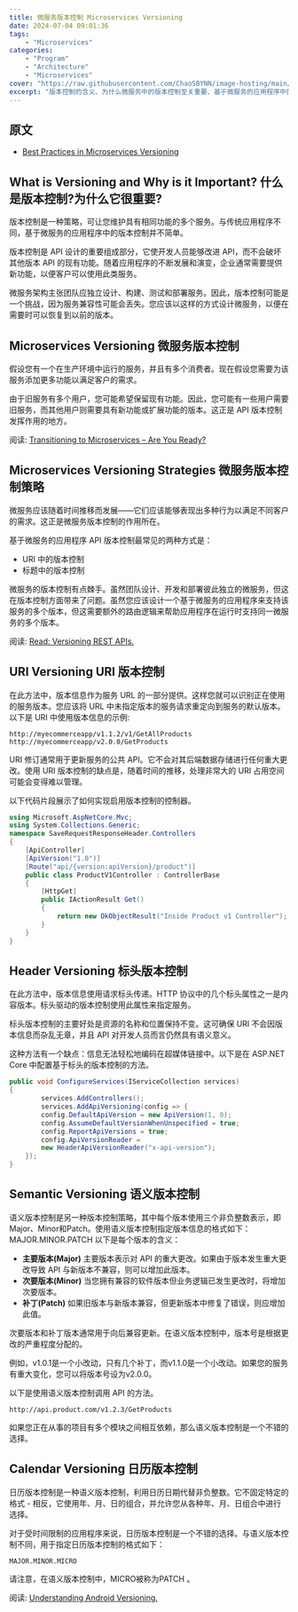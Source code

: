 ```yaml
---
title: 微服务版本控制 Microservices Versioning
date: 2024-07-04 09:01:36
tags: 
    - "Microservices"
categories:
    - "Program"
    - "Architecture"
    - "Microservices"
cover: "https://raw.githubusercontent.com/ChaoSBYNN/image-hosting/main/program/code.jpg"
excerpt: "版本控制的含义、为什么微服务中的版本控制至关重要、基于微服务的应用程序中的版本控制策略类型"
---
```


## 原文

* [Best Practices in Microservices Versioning](https://www.codeguru.com/dotnet/best-practices-versioning-microservices/)

## What is Versioning and Why is it Important? 什么是版本控制?为什么它很重要?

版本控制是一种策略，可让您维护具有相同功能的多个服务。与传统应用程序不同，基于微服务的应用程序中的版本控制并不简单。

版本控制是 API 设计的重要组成部分，它使开发人员能够改进 API，而不会破坏其他版本 API 的现有功能。随着应用程序的不断发展和演变，企业通常需要提供新功能，以便客户可以使用此类服务​​。

微服务架构主张团队应独立设计、构建、测试和部署服务。因此，版本控制可能是一个挑战，因为服​​务兼容性可能会丢失。您应该以这样的方式设计微服务，以便在需要时可以恢复到以前的版本。

## Microservices Versioning 微服务版本控制

假设您有一个在生产环境中运行的服务，并且有多个消费者。现在假设您需要为该服务添加更多功能以满足客户的需求。

由于旧服务有多个用户，您可能希望保留现有功能。因此，您可能有一些用户需要旧服务，而其他用户则需要具有新功能或扩展功能的版本。这正是 API 版本控制发挥作用的地方。

阅读: [Transitioning to Microservices – Are You Ready?](https://www.developer.com/design/transition-to-microservices/)

## Microservices Versioning Strategies 微服务版本控制策略

微服务应该随着时间推移而发展——它们应该能够表现出多种行为以满足不同客户的需求。这正是微服务版本控制的作用所在。

基于微服务的应用程序 API 版本控制最常见的两种方式是：

* URI 中的版本控制
* 标题中的版本控制

微服务的版本控制有点棘手。虽然团队设计、开发和部署彼此独立的微服务，但这在版本控制方面带来了问题。虽然您应该设计一个基于微服务的应用程序来支持该服务的多个版本，但这需要额外的路由逻辑来帮助应用程序在运行时支持同一微服务的多个版本。

阅读: [Read: Versioning REST APIs.](https://www.developer.com/java/version-rest-api/)

## URI Versioning URI 版本控制

在此方法中，版本信息作为服务 URL 的一部分提供。这样您就可以识别正在使用的服务版本。您应该将 URL 中未指定版本的服务请求重定向到服务的默认版本。以下是 URI 中使用版本信息的示例:

```curl
http://myecommerceapp/v1.1.2/v1/GetAllProducts
http://myecommerceapp/v2.0.0/GetProducts
```

URI 修订通常用于更新服务的公共 API。它不会对其后端数据存储进行任何重大更改。使用 URI 版本控制的缺点是，随着时间的推移，处理非常大的 URI 占用空间可能会变得难以管理。

以下代码片段展示了如何实现启用版本控制的控制器。

```c#
using Microsoft.AspNetCore.Mvc;
using System.Collections.Generic;
namespace SaveRequestResponseHeader.Controllers
{
    [ApiController] 
    [ApiVersion("1.0")] 
    [Route("api/{version:apiVersion}/product")] 
    public class ProductV1Controller : ControllerBase 
    {
        [HttpGet] 
        public IActionResult Get() 
        { 
            return new OkObjectResult("Inside Product v1 Controller"); 
        } 
    }
}
```

## Header Versioning 标头版本控制

在此方法中，版本信息使用请求标头传递。HTTP 协议中的几个标头属性之一是内容版本。标头驱动的版本控制使用此属性来指定服务。

标头版本控制的主要好处是资源的名称和位置保持不变。这可确保 URI 不会因版本信息而杂乱无章，并且 API 对开发人员而言仍然具有语义意义。

这种方法有一个缺点：信息无法轻松地编码在超媒体链接中。以下是在 ASP.NET Core 中配置基于标头的版本控制的方法。

```c#
public void ConfigureServices(IServiceCollection services)
{
        services.AddControllers();
        services.AddApiVersioning(config => {
        config.DefaultApiVersion = new ApiVersion(1, 0); 
        config.AssumeDefaultVersionWhenUnspecified = true; 
        config.ReportApiVersions = true; 
        config.ApiVersionReader = 
        new HeaderApiVersionReader("x-api-version");
    });
}

```

## Semantic Versioning 语义版本控制

语义版本控制是另一种版本控制策略，其中每个版本使用三个非负整数表示，即Major、Minor和Patch。使用语义版本控制指定版本信息的格式如下：MAJOR.MINOR.PATCH 以下是每个版本的含义：

* **主要版本(Major)** 主要版本表示对 API 的重大更改。如果由于版本发生重大更改导致 API 与新版本不兼容，则可以增加此版本。
* **次要版本(Minor)** 当您拥有兼容的软件版本但业务逻辑已发生更改时，将增加次要版本。
* **补丁(Patch)** 如果旧版本与新版本兼容，但更新版本中修复了错误，则应增加此值。

次要版本和补丁版本通常用于向后兼容更新。在语义版本控制中，版本号是根据更改的严重程度分配的。

例如，v1.0.1是一个小改动，只有几个补丁，而v1.1.0是一个小改动。如果您的服务有重大变化，您可以将版本号设为v2.0.0。

以下是使用语义版本控制调用 API 的方法。

```curl
http://api.product.com/v1.2.3/GetProducts 
```

如果您正在从事的项目有多个模块之间相互依赖，那么语义版本控制是一个不错的选择。

## Calendar Versioning 日历版本控制

日历版本控制是一种语义版本控制，利用日历日期代替非负整数。它不固定特定的格式 - 相反，它使用年、月、日的组合，并允许您从各种年、月、日组合中进行选择。

对于受时间限制的应用程序来说，日历版本控制是一个不错的选择。与语义版本控制不同，用于指定日历版本控制的格式如下：

```
MAJOR.MINOR.MICRO 
```

请注意，在语义版本控制中，MICRO被称为PATCH 。

阅读: [Understanding Android Versioning.](https://www.developer.com/mobile/android/understanding-android-versioning/)

